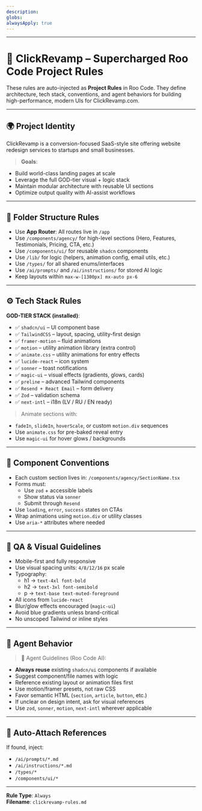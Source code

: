 ```yaml
---
description: 
globs: 
alwaysApply: true
---
```

---
# 🧠 ClickRevamp – Supercharged Roo Code Project Rules

These rules are auto-injected as **Project Rules** in Roo Code. They define architecture, tech stack, conventions, and agent behaviors for building high-performance, modern UIs for ClickRevamp.com.

---

## 🌍 Project Identity

ClickRevamp is a conversion-focused SaaS-style site offering website redesign services to startups and small businesses.

> **Goals**:
- Build world-class landing pages at scale
- Leverage the full GOD-tier visual + logic stack
- Maintain modular architecture with reusable UI sections
- Optimize output quality with AI-assist workflows

---

## 🧱 Folder Structure Rules

- Use **App Router**: All routes live in `/app`
- Use `/components/agency/` for high-level sections (Hero, Features, Testimonials, Pricing, CTA, etc.)
- Use `/components/ui/` for reusable `shadcn` components
- Use `/lib/` for logic (helpers, animation config, email utils, etc.)
- Use `/types/` for all shared enums/interfaces
- Use `/ai/prompts/` and `/ai/instructions/` for stored AI logic
- Keep layouts within `max-w-[1300px] mx-auto px-6`

---

## ⚙️ Tech Stack Rules

**GOD-TIER STACK (installed)**:
- ✅ `shadcn/ui` – UI component base
- ✅ `TailwindCSS` – layout, spacing, utility-first design
- ✅ `framer-motion` – fluid animations
- ✅ `motion` – utility animation library (extra control)
- ✅ `animate.css` – utility animations for entry effects
- ✅ `lucide-react` – icon system
- ✅ `sonner` – toast notifications
- ✅ `magic-ui` – visual effects (gradients, glows, cards)
- ✅ `preline` – advanced Tailwind components
- ✅ `Resend + React Email` – form delivery
- ✅ `Zod` – validation schema
- ✅ `next-intl` – i18n (LV / RU / EN ready)

> Animate sections with:
- `fadeIn`, `slideIn`, `hoverScale`, or custom `motion.div` sequences
- Use `animate.css` for pre-baked reveal entry
- Use `magic-ui` for hover glows / backgrounds

---

## 🧩 Component Conventions

- Each custom section lives in:
  `/components/agency/SectionName.tsx`
- Forms must:
  - Use `zod` + accessible labels
  - Show status via `sonner`
  - Submit through `Resend`
- Use `loading`, `error`, `success` states on CTAs
- Wrap animations using `motion.div` or utility classes
- Use `aria-*` attributes where needed

---

## 🧪 QA & Visual Guidelines

- Mobile-first and fully responsive
- Use visual spacing units: `4/8/12/16` px scale
- Typography:
  - h1 → `text-4xl font-bold`
  - h2 → `text-3xl font-semibold`
  - p → `text-base text-muted-foreground`
- All icons from `lucide-react`
- Blur/glow effects encouraged (`magic-ui`)
- Avoid blue gradients unless brand-critical
- No unscoped Tailwind or inline styles

---

## 🤖 Agent Behavior

> 🔧 Agent Guidelines (Roo Code AI):
- **Always reuse** existing `shadcn/ui` components if available
- Suggest component/file names with logic
- Reference existing layout or animation files first
- Use motion/framer presets, not raw CSS
- Favor semantic HTML (`section`, `article`, `button`, etc.)
- If unclear on design intent, ask for visual references
- Use `zod`, `sonner`, `motion`, `next-intl` wherever applicable

---

## 📂 Auto-Attach References

If found, inject:
- `/ai/prompts/*.md`
- `/ai/instructions/*.md`
- `/types/*`
- `/components/ui/*`

---

**Rule Type**: `Always`  
**Filename**: `clickrevamp-rules.md`
